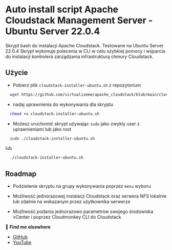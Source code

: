 # Auto install script Apache Cloudstack Management Server - Ubuntu Server 22.0.4

Skrypt bash do instalacji Apache Cloudstack. Testowane na Ubuntu Server 22.0.4
Skrypt wykonuje polecenia w CLI w celu szybkiej pomocy i wsparcia do instalacji kontrolera zarządzania infrastrukturą chmury Cloudstack.


## Użycie

* Pobierz plik `cloudstack-installer-ubuntu.sh` z repozytorium

```bash
  wget https://github.com/virtualizeme/apache_cloudstack/blob/main/cloudstack-installer-ubuntu.sh
```

* nadaj uprawnienia do wykonywania dla skryptu

```bash
  chmod +x cloudstack-installer-ubuntu.sh

```


* Możesz uruchomić skrypt używając `sudo` jako zwykly user z uprawnieniami lub jako root

```bash
  sudo ./cloudstack-installer-ubuntu.sh
```
lub
```bash
  ./cloudstack-installer-ubuntu.sh
```
## Roadmap

- Podzielenie skryptu na grupy wykonywania poprzez `menu` wyboru

- Możliwość jednorazowej instalacji Cloudstack oraz serwera NFS lokalnie lub zdalnie na wskazanym przez użytkownika serwerze
- Możliwość podania jednorazowo parametrów swojego środowiska vCenter i poprzez Cloudmonkey CLI do Cloudstack 

🔗 **Find me elsewhere**
- [GitHub](https://github.com/virtualizeme)
- [YouTube](https://www.youtube.com/virtualizeme)
